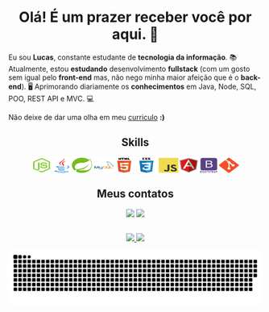  <center><h1>Olá! É um prazer receber você por aqui. 👋</h1></center>

Eu sou **Lucas**, constante estudante de **tecnologia da informação**. 📚
Atualmente, estou **estudando** desenvolvimento **fullstack** (com um gosto sem igual pelo **front-end** mas, não nego minha maior afeição que é o **back-end**). 🖥 
Aprimorando diariamente os **conhecimentos** em Java, Node, SQL, POO, REST API e MVC. 💻

Não deixe de dar uma olha em meu <a href="https://llauros.github.io/lucaslauroportfolio/" target="_blank">curriculo</a> **:)**
 
<h2 align="center">Skills</h2>
<div align="center">
<img align="center" height="30" width="40" src="https://raw.githubusercontent.com/devicons/devicon/master/icons/nodejs/nodejs-original.svg"></img><img align="center" height="30" width="40" src="https://raw.githubusercontent.com/devicons/devicon/master/icons/java/java-original.svg"></img><img align="center" height="30" width="40" src="https://raw.githubusercontent.com/devicons/devicon/master/icons/spring/spring-original.svg"></img>
<img align="center" height="30" width="40" src="https://raw.githubusercontent.com/devicons/devicon/master/icons/mysql/mysql-original-wordmark.svg"></img><img bgcolor="red" align="center" height="30" width="40" src="https://raw.githubusercontent.com/devicons/devicon/master/icons/html5/html5-original-wordmark.svg"></img>
<img align="center" height="30" width="40" src="https://raw.githubusercontent.com/devicons/devicon/master/icons/css3/css3-original-wordmark.svg"></img>
<img align="center" height="30" width="40" src="https://raw.githubusercontent.com/devicons/devicon/master/icons/javascript/javascript-original.svg"></img><img align="center" height="30" width="40" src="https://raw.githubusercontent.com/devicons/devicon/master/icons/angularjs/angularjs-original.svg"></img><img align="center" height="30" width="40" src="https://raw.githubusercontent.com/devicons/devicon/master/icons/bootstrap/bootstrap-plain-wordmark.svg"></img><img align="center" height="30" width="40" src="https://raw.githubusercontent.com/devicons/devicon/master/icons/git/git-original.svg"></img>
</div>

<div align="center">
 <h2>Meus contatos</h2>
  <a href="https://www.linkedin.com/in/lucaslauro/" target="_blank"><img src="https://img.shields.io/badge/-LinkedIn-%230077B5?style=for-the-badge&logo=linkedin&logoColor=white" target="_blank"></a> 
 <a href = "mailto:lucaslauro@live.com"><img src="https://img.shields.io/badge/Microsoft_Outlook-0078D4?style=for-the-badge&logo=microsoft-outlook&logoColor=white" target="_blank"></a>
</div> 

##

<div align="center">
  <a href="https://github.com/LucasViniciusC">
  <img height="180em" src="https://github-readme-stats.vercel.app/api?username=llauros&show_icons=true&theme=react&include_all_commits=true&count_private=true"/>
  <img height="180em" src="https://github-readme-stats.vercel.app/api/top-langs/?username=llauros&layout=compact&langs_count=7&theme=react"/>
</div>
    
![Snake animation](https://github.com/llauros/llauros/blob/output/github-contribution-grid-snake.svg)
   
